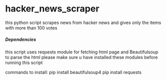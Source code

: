 # hacker_news_scraper
this python script scrapes news from hacker news and gives only the items with more than 100 votes

##### Dependencies
this script uses requests module for fetching html page and 
Beautifulsoup to parse the html please make sure u have installed these modules before running this script

commands to install:
	pip install beautifulsoup4
	pip install requests